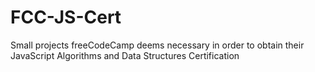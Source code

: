 # FCC-JS-Cert
Small projects freeCodeCamp deems necessary in order to obtain their JavaScript Algorithms and Data Structures Certification

